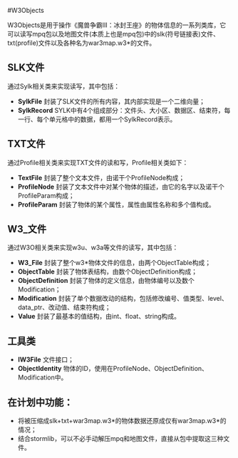#W3Objects

W3Objects是用于操作《魔兽争霸III：冰封王座》的物体信息的一系列类库，它可以读写mpq包以及地图文件(本质上也是mpq包)中的slk(符号链接表)文件、txt(profile)文件以及各种名为war3map.w3*的文件。

## SLK文件
通过Sylk相关类来实现读写，其中包括：

* __SylkFile__ 封装了SLK文件的所有内容，其内部实现是一个二维向量；
* __SylkRecord__ SYLK中有4个组成部分：文件头、大小区、数据区、结束符，每一行、每个单元格中的数据，都用一个SylkRecord表示。

## TXT文件
通过Profile相关类来实现TXT文件的读和写，Profile相关类如下：

* __TextFile__ 封装了整个文本文件，由诺干个ProfileNode构成；
* __ProfileNode__ 封装了文本文件中对某个物体的描述，由它的名字以及诺干个ProfileParam构成；
* __ProfileParam__ 封装了物体的某个属性，属性由属性名称和多个值构成。

## W3_文件
通过W3O相关类来实现w3u、w3a等文件的读写，其中包括：

* __W3\_File__ 封装了整个w3*物体文件的信息，由两个ObjectTable构成；
* __ObjectTable__ 封装了物体表结构，由数个ObjectDefinition构成；
* __ObjectDefinition__ 封装了物体的定义信息，由物体编号以及数个Modification；
* __Modification__ 封装了单个数据改动的结构，包括修改编号、值类型、level、data_ptr、改动值、结束符构成；
* __Value__ 封装了最基本的值结构，由int、float、string构成。

## 工具类

* __IW3File__ 文件接口；
* __ObjectIdentity__ 物体的ID，使用在ProfileNode、ObjectDefinition、Modification中。

## 在计划中功能：

* 将被压缩成slk+txt+war3map.w3\*的物体数据还原成仅有war3map.w3\*的情况；
* 结合stormlib，可以不必手动解压mpq和地图文件，直接从包中提取这三种文件。

